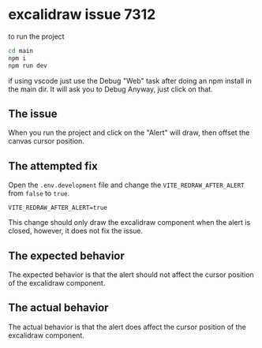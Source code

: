# excalidraw issue 7312

to run the project 
```bash
cd main
npm i 
npm run dev
```

if using vscode just use the Debug "Web" task after doing an npm install in the main dir. It will ask you to Debug Anyway, just click on that.


## The issue 
When you run the project and click on the "Alert" will draw, then offset the canvas cursor position. 

## The attempted fix
Open the `.env.development` file and change the `VITE_REDRAW_AFTER_ALERT` from `false` to `true`. 
```env
VITE_REDRAW_AFTER_ALERT=true
```

This change should only draw the excalidraw component when the alert is closed, however, it does not fix the issue.

## The expected behavior
The expected behavior is that the alert should not affect the cursor position of the excalidraw component.

## The actual behavior
The actual behavior is that the alert does affect the cursor position of the excalidraw component.